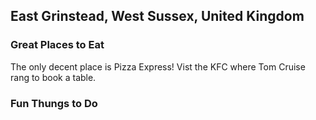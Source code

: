 ## East Grinstead, West Sussex, United Kingdom


### Great Places to Eat
The only decent place is Pizza Express!
Vist the KFC where Tom Cruise rang to book a table.


### Fun Thungs to Do
